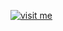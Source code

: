 [![visit me](https://hotio.dev/img/visit-me.png "Visit https://hotio.dev/containers/borg or click me!")](https://hotio.dev/containers/borg)
